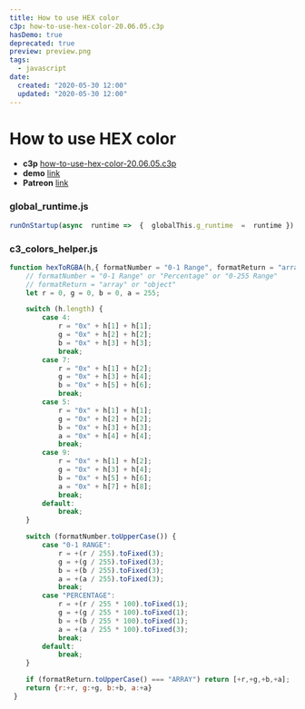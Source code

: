```yaml
---
title: How to use HEX color
c3p: how-to-use-hex-color-20.06.05.c3p
hasDemo: true
deprecated: true
preview: preview.png
tags:
  - javascript
date:
  created: "2020-05-30 12:00"
  updated: "2020-05-30 12:00"
---
```


# How to use HEX color

* **c3p** [how-to-use-hex-color-20.06.05.c3p](source/c3p/how-to-use-hex-color-20.06.05.c3p)
* **demo** [link](demo)
* **Patreon** [link](https://patreon.com/el3um4s)

### global_runtime.js

```javascript
runOnStartup(async  runtime =>  {  globalThis.g_runtime  =  runtime })
```

### c3_colors_helper.js

```javascript
function hexToRGBA(h,{ formatNumber = "0-1 Range", formatReturn = "array" } = {}) {
	// formatNumber = "0-1 Range" or "Percentage" or "0-255 Range"
	// formatReturn = "array" or "object"
	let r = 0, g = 0, b = 0, a = 255;

	switch (h.length) {
		case 4:
			r = "0x" + h[1] + h[1];
    		g = "0x" + h[2] + h[2];
    		b = "0x" + h[3] + h[3];
			break;
		case 7:
			r = "0x" + h[1] + h[2];
    		g = "0x" + h[3] + h[4];
    		b = "0x" + h[5] + h[6];
			break;
		case 5:
			r = "0x" + h[1] + h[1];
    		g = "0x" + h[2] + h[2];
    		b = "0x" + h[3] + h[3];
    		a = "0x" + h[4] + h[4];
			break;
		case 9:
			r = "0x" + h[1] + h[2];
    		g = "0x" + h[3] + h[4];
    		b = "0x" + h[5] + h[6];
    		a = "0x" + h[7] + h[8];
			break;
		default:
			break;
	}

	switch (formatNumber.toUpperCase()) {
		case "0-1 RANGE":
			r = +(r / 255).toFixed(3);
    		g = +(g / 255).toFixed(3);
    		b = +(b / 255).toFixed(3);
			a = +(a / 255).toFixed(3);
			break;
		case "PERCENTAGE":
			r = +(r / 255 * 100).toFixed(1);
    		g = +(g / 255 * 100).toFixed(1);
    		b = +(b / 255 * 100).toFixed(1);
			a = +(a / 255 * 100).toFixed(3);
			break;
		default:
			break;
	}

  	if (formatReturn.toUpperCase() === "ARRAY") return [+r,+g,+b,+a];
	return {r:+r, g:+g, b:+b, a:+a}
 }
```
